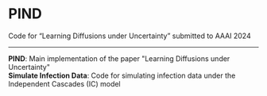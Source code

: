 # PIND

Code for “Learning Diffusions under Uncertainty”   submitted to AAAI 2024

---

**PIND**: Main implementation of the paper "Learning Diffusions under Uncertainty"    
**Simulate Infection Data**: Code for simulating infection data under the Independent Cascades (IC) model

